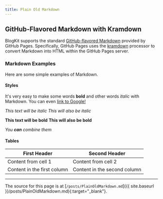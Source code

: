 ```yaml
---
title: Plain Old Markdown
---
```


## GitHub-Flavored Markdown with Kramdown

BlogKit supports the standard [GitHub-flavored Markdown](https://help.github.com/articles/about-writing-and-formatting-on-github/) provided by GitHub Pages. Specifically, GitHub Pages uses the [kramdown](https://kramdown.gettalong.org/quickref.html) processor to convert Markdown into HTML within the GitHub Pages server.

### Markdown Examples

Here are some simple examples of Markdown.

#### Styles

It's very easy to make some words **bold** and other words *italic* with Markdown. You can even [link to Google!](http://google.com)

*This text will be italic*
_This will also be italic_

**This text will be bold**
__This will also be bold__

_You **can** combine them_

#### Tables

First Header | Second Header
------------ | -------------
Content from cell 1 | Content from cell 2
Content in the first column | Content in the second column

---

The source for this page is at [`/posts/PlainOldMarkdown.md`]({{ site.baseurl }}/posts/PlainOldMarkdown.md){:target="_blank"}.






